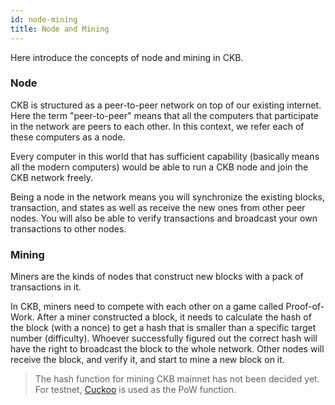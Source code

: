 ```yaml
---
id: node-mining
title: Node and Mining
---
```


Here introduce the concepts of node and mining in CKB.

### Node

CKB is structured as a peer-to-peer network on top of our existing internet. Here the term "peer-to-peer" means that all the computers that participate in the network are peers to each other. In this context, we refer each of these computers as a node.

Every computer in this world that has sufficient capability (basically means all the modern computers) would be able to run a CKB node and join the CKB network freely.

Being a node in the network means you will synchronize the existing blocks, transaction, and states as well as receive the new ones from other peer nodes. You will also be able to verify transactions and broadcast your own transactions to other nodes.

### Mining

Miners are the kinds of nodes that construct new blocks with a pack of transactions in it.

In CKB, miners need to compete with each other on a game called Proof-of-Work. After a miner constructed a block, it needs to calculate the hash of the block (with a nonce) to get a hash that is smaller than a specific target number (difficulty). Whoever successfully figured out the correct hash will have the right to broadcast the block to the whole network. Other nodes will receive the block, and verify it, and start to mine a new block on it.

> The hash function for mining CKB mainnet has not been decided yet. For testnet, [Cuckoo](https://github.com/nervosnetwork/ckb/wiki/PoW-Engines) is used as the PoW function.